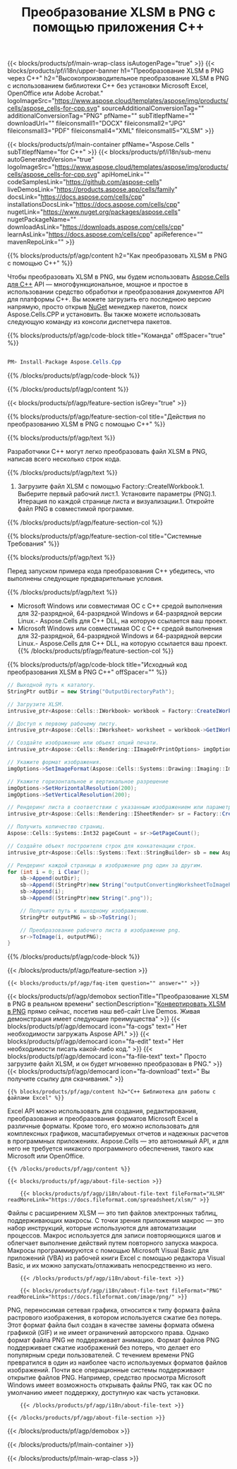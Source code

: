 ﻿---
title: Преобразование XLSM в PNG с помощью приложения C++ 
url: /ru/cpp/conversion/xlsm-to-png/ 
description: Пример кода преобразования C++ для документа XLSM в формат PNG. Программисты могут использовать этот исходный код для пакетного преобразования XLSM в PNG в любом приложении C++.
---
{{< blocks/products/pf/main-wrap-class isAutogenPage="true" >}}
{{< blocks/products/pf/i18n/upper-banner h1="Преобразование XLSM в PNG через C++" h2="Высокопроизводительное преобразование XLSM в PNG с использованием библиотеки C++ без установки Microsoft Excel, OpenOffice или Adobe Acrobat." logoImageSrc="https://www.aspose.cloud/templates/aspose/img/products/cells/aspose_cells-for-cpp.svg" sourceAdditionalConversionTag="" additionalConversionTag="PNG" pfName="" subTitlepfName="" downloadUrl="" fileiconsmall1="DOCX" fileiconsmall2="JPG" fileiconsmall3="PDF" fileiconsmall4="XML" fileiconsmall5="XLSM" >}}

{{< blocks/products/pf/main-container pfName="Aspose.Cells " subTitlepfName="for C++" >}}
{{< blocks/products/pf/i18n/sub-menu autoGeneratedVersion="true" logoImageSrc="https://www.aspose.cloud/templates/aspose/img/products/cells/aspose_cells-for-cpp.svg" apiHomeLink="" codeSamplesLink="https://github.com/aspose-cells" liveDemosLink="https://products.aspose.app/cells/family" docsLink="https://docs.aspose.com/cells/cpp" installationsDocsLink="https://docs.aspose.com/cells/cpp" nugetLink="https://www.nuget.org/packages/aspose.cells" nugetPackageName="" downloadAsLink="https://downloads.aspose.com/cells/cpp" learnAsLink="https://docs.aspose.com/cells/cpp" apiReference="" mavenRepoLink="" >}}

{{% blocks/products/pf/agp/content h2="Как преобразовать XLSM в PNG с помощью C++" %}}

 Чтобы преобразовать XLSM в PNG, мы будем использовать
 [Aspose.Cells для C++](https://products.aspose.com/cells/cpp) 
 API — многофункциональное, мощное и простое в использовании средство обработки и преобразования документов API для платформы C++. Вы можете загрузить его последнюю версию напрямую, просто открыв
 [NuGet](https://www.nuget.org/packages/aspose.cells) 
 менеджер пакетов, поиск
 Aspose.Cells.CPP 
 и установить. Вы также можете использовать следующую команду из консоли диспетчера пакетов.

{{% blocks/products/pf/agp/code-block title="Команда" offSpacer="true" %}}

```cs

PM> Install-Package Aspose.Cells.Cpp


```

{{% /blocks/products/pf/agp/code-block %}}

{{% /blocks/products/pf/agp/content %}}

{{< blocks/products/pf/agp/feature-section isGrey="true" >}}

{{% blocks/products/pf/agp/feature-section-col title="Действия по преобразованию XLSM в PNG с помощью C++" %}}

{{% blocks/products/pf/agp/text %}}

 Разработчики C++ могут легко преобразовать файл XLSM в PNG, написав всего несколько строк кода.

{{% /blocks/products/pf/agp/text %}}

1. Загрузите файл XLSM с помощью Factory::CreateIWorkbook.1. Выберите первый рабочий лист.1. Установите параметры (PNG).1. Итерация по каждой странице листа и визуализации.1. Откройте файл PNG в совместимой программе.

{{% /blocks/products/pf/agp/feature-section-col %}}

{{% blocks/products/pf/agp/feature-section-col title="Системные Требования" %}}

{{% blocks/products/pf/agp/text %}}

 Перед запуском примера кода преобразования C++ убедитесь, что выполнены следующие предварительные условия.

{{% /blocks/products/pf/agp/text %}}

- Microsoft Windows или совместимая ОС с C++ средой выполнения для 32-разрядной, 64-разрядной Windows и 64-разрядной версии Linux.- Aspose.Cells для C++ DLL, на которую ссылается ваш проект.
- Microsoft Windows или совместимая ОС с C++ средой выполнения для 32-разрядной, 64-разрядной Windows и 64-разрядной версии Linux.- Aspose.Cells для C++ DLL, на которую ссылается ваш проект.
{{% /blocks/products/pf/agp/feature-section-col %}}

{{% blocks/products/pf/agp/code-block title="Исходный код преобразования XLSM в PNG C++" offSpacer="" %}}

```cs
// Выходной путь к каталогу.
StringPtr outDir = new String("OutputDirectoryPath");

// Загрузите XLSM.
intrusive_ptr<Aspose::Cells::IWorkbook> workbook = Factory::CreateIWorkbook(u"sourceFile.xlsm");

// Доступ к первому рабочему листу.
intrusive_ptr<Aspose::Cells::IWorksheet> worksheet = workbook->GetIWorksheets()->GetObjectByIndex(0);

// Создайте изображение или объект опций печати.
intrusive_ptr<Aspose::Cells::Rendering::IImageOrPrintOptions> imgOptions = Factory::CreateIImageOrPrintOptions();

// Укажите формат изображения.
imgOptions->SetImageFormat(Aspose::Cells::Systems::Drawing::Imaging::ImageFormat::GetPng());

// Укажите горизонтальное и вертикальное разрешение
imgOptions->SetHorizontalResolution(200);
imgOptions->SetVerticalResolution(200);

// Рендеринг листа в соответствии с указанным изображением или параметрами печати.
intrusive_ptr<Aspose::Cells::Rendering::ISheetRender> sr = Factory::CreateISheetRender(worksheet, imgOptions);

// Получить количество страниц.
Aspose::Cells::Systems::Int32 pageCount = sr->GetPageCount();

// Создайте объект построителя строк для конкатенации строк.
intrusive_ptr<Aspose::Cells::Systems::Text::StringBuilder> sb = new Aspose::Cells::Systems::Text::StringBuilder();

// Рендеринг каждой страницы в изображение png один за другим.
for (int i = 0; i Clear();
	sb->Append(outDir);
	sb->Append((StringPtr)new String("outputConvertingWorksheetToImagePNG_"));
	sb->Append(i);
	sb->Append((StringPtr)new String(".png"));

	// Получите путь к выходному изображению.
	StringPtr outputPNG = sb->ToString();

	// Преобразование рабочего листа в изображение png.
	sr->ToImage(i, outputPNG);
}


```

{{% /blocks/products/pf/agp/code-block %}}

{{< /blocks/products/pf/agp/feature-section >}}

    {{< blocks/products/pf/agp/faq-item question="" answer="" >}}
 

<!-- aboutfile Starts -->

{{< blocks/products/pf/agp/demobox sectionTitle="Преобразование XLSM в PNG в реальном времени" sectionDescription="[Конвертировать XLSM в PNG](https://products.aspose.app/cells/conversion/xlsm-to-png) прямо сейчас, посетив наш веб-сайт Live Demos. Живая демонстрация имеет следующие преимущества" >}}
        {{< blocks/products/pf/agp/democard icon="fa-cogs" text=" Нет необходимости загружать Aspose API." >}}
        {{< blocks/products/pf/agp/democard icon="fa-edit" text=" Нет необходимости писать какой-либо код." >}}
        {{< blocks/products/pf/agp/democard icon="fa-file-text" text=" Просто загрузите файл XLSM, и он будет мгновенно преобразован в PNG." >}}
        {{< blocks/products/pf/agp/democard icon="fa-download" text=" Вы получите ссылку для скачивания." >}}

    {{% blocks/products/pf/agp/content h2="C++ Библиотека для работы с файлами Excel" %}}

 Excel API можно использовать для создания, редактирования, преобразования и преобразования форматов Microsoft Excel в различные форматы. Кроме того, его можно использовать для комплексных графиков, масштабируемых отчетов и надежных расчетов в программных приложениях. Aspose.Cells — это автономный API, и для него не требуется никакого программного обеспечения, такого как Microsoft или OpenOffice.  



    {{% /blocks/products/pf/agp/content %}}

    {{< blocks/products/pf/agp/about-file-section >}}

        {{< blocks/products/pf/agp/i18n/about-file-text fileFormat="XLSM" readMoreLink="https://docs.fileformat.com/spreadsheet/xlsm/" >}}

Файлы с расширением XLSM — это тип файлов электронных таблиц, поддерживающих макросы. С точки зрения приложения макрос — это набор инструкций, которые используются для автоматизации процессов. Макрос используется для записи повторяющихся шагов и облегчает выполнение действий путем повторного запуска макроса. Макросы программируются с помощью Microsoft Visual Basic для приложений (VBA) из рабочей книги Excel с помощью редактора Visual Basic, и их можно запускать/отлаживать непосредственно из него.

        {{< /blocks/products/pf/agp/i18n/about-file-text >}}

        {{< blocks/products/pf/agp/i18n/about-file-text fileFormat="PNG" readMoreLink="https://docs.fileformat.com/image/png/" >}}

PNG, переносимая сетевая графика, относится к типу формата файла растрового изображения, в котором используется сжатие без потерь. Этот формат файла был создан в качестве замены формата обмена графикой (GIF) и не имеет ограничений авторского права. Однако формат файла PNG не поддерживает анимацию. Формат файлов PNG поддерживает сжатие изображений без потерь, что делает его популярным среди пользователей. С течением времени PNG превратился в один из наиболее часто используемых форматов файлов изображений. Почти все операционные системы поддерживают открытие файлов PNG. Например, средство просмотра Microsoft Windows имеет возможность открывать файлы PNG, так как ОС по умолчанию имеет поддержку, доступную как часть установки.

        {{< /blocks/products/pf/agp/i18n/about-file-text >}}

    {{< /blocks/products/pf/agp/about-file-section >}}

{{< /blocks/products/pf/agp/demobox >}}

<!-- aboutfile Ends -->



{{< /blocks/products/pf/main-container >}}
    
{{< /blocks/products/pf/main-wrap-class >}}